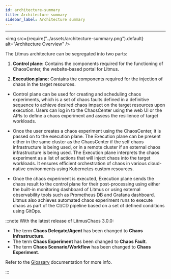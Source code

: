 ```yaml
---
id: architecture-summary
title: Architecture summary
sidebar_label: Architecture summary
---
```


---

<img src={require("../assets/architecture-summary.png").default} alt="Architecture Overview" />

The Litmus architecture can be segregated into two parts:

1. **Control plane:** Contains the components required for the functioning of ChaosCenter, the website-based portal for Litmus.

2. **Execution plane:** Contains the components required for the injection of chaos in the target resources.

- Control plane can be used for creating and scheduling chaos experiments, which is a set of chaos faults defined in a definitive sequence to achieve desired chaos impact on the target resources upon execution. Users can log in to the ChaosCenter using the web UI or the APIs to define a chaos experiment and assess the resilience of target workloads.

- Once the user creates a chaos experiment using the ChaosCenter, it is passed on to the execution plane. The Execution plane can be present either in the same cluster as the ChaosCenter if the self chaos infrastructure is being used, or in a remote cluster if an external chaos infrastructure is being used. The Execution plane interprets the chaos experiment as a list of actions that will inject chaos into the target workloads. It ensures efficient orchestration of chaos in various cloud-native environments using Kubernetes custom resources.

- Once the chaos experiment is executed, Execution plane sends the chaos result to the control plane for their post-processing using either the built-in monitoring dashboard of Litmus or using external observability tools such as Prometheus DB and Grafana dashboard. Litmus also achieves automated chaos experiment runs to execute chaos as part of the CI/CD pipeline based on a set of defined conditions using GitOps.

:::note
With the latest release of LitmusChaos 3.0.0:
- The term **Chaos Delegate/Agent** has been changed to **Chaos Infrastructure**.
- The term **Chaos Experiment** has been changed to **Chaos Fault**.
- The term **Chaos Scenario/Workflow** has been changed to **Chaos Experiment**.

Refer to the [Glossary](../glossary.md) documentation for more info.

:::
